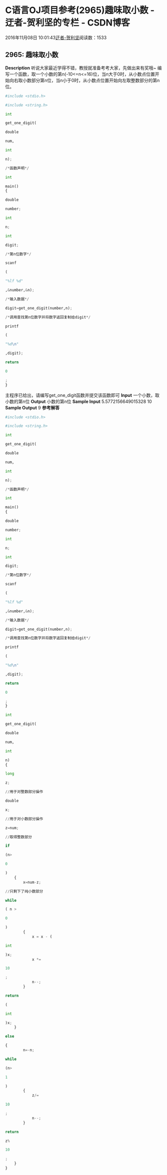 
# C语言OJ项目参考(2965)趣味取小数 - 迂者-贺利坚的专栏 - CSDN博客

2016年11月08日 10:01:43[迂者-贺利坚](https://me.csdn.net/sxhelijian)阅读数：1533



## 2965: 趣味取小数
**Description**
听说大家最近学得不错，教授就准备考考大家，先做出来有奖哦~
编写一个函数，取一个小数的第n(-10<=n<=16)位，当n大于0时，从小数点位置开始向右取小数部分第n位，当n小于0时，从小数点位置开始向左取整数部分的第n位。
```python
#include <stdio.h>
```
```python
#include <string.h>
```
```python
int
```
```python
get_one_digit(
```
```python
double
```
```python
num,
```
```python
int
```
```python
n);
```
```python
/*函数声明*/
```
```python
int
```
```python
main()
{
```
```python
double
```
```python
number;
```
```python
int
```
```python
n;
```
```python
int
```
```python
digit;
```
```python
/*第n位数字*/
```
```python
scanf
```
```python
(
```
```python
"%lf %d"
```
```python
,&number,&n);
```
```python
/*输入数据*/
```
```python
digit=get_one_digit(number,n);
```
```python
/*调用查找第n位数字并将数字返回复制给digit*/
```
```python
printf
```
```python
(
```
```python
"%d\n"
```
```python
,digit);
```
```python
return
```
```python
0
```
```python
;
}
```
主程序已给出，请编写get_one_digit函数并提交该函数即可
**Input**
一个小数，取小数的第n位
**Output**
小数的第n位
**Sample Input**
5.5772156649015328  10
**Sample Output**
9
**参考解答**
```python
#include <stdio.h>
```
```python
#include <string.h>
```
```python
int
```
```python
get_one_digit(
```
```python
double
```
```python
num,
```
```python
int
```
```python
n);
```
```python
/*函数声明*/
```
```python
int
```
```python
main()
{
```
```python
double
```
```python
number;
```
```python
int
```
```python
n;
```
```python
int
```
```python
digit;
```
```python
/*第n位数字*/
```
```python
scanf
```
```python
(
```
```python
"%lf %d"
```
```python
,&number,&n);
```
```python
/*输入数据*/
```
```python
digit=get_one_digit(number,n);
```
```python
/*调用查找第n位数字并将数字返回复制给digit*/
```
```python
printf
```
```python
(
```
```python
"%d\n"
```
```python
,digit);
```
```python
return
```
```python
0
```
```python
;
}
```
```python
int
```
```python
get_one_digit(
```
```python
double
```
```python
num,
```
```python
int
```
```python
n)
{
```
```python
long
```
```python
z;
```
```python
//用于对整数部分操作
```
```python
double
```
```python
x;
```
```python
//用于对小数部分操作
```
```python
z=num;
```
```python
//取得整数部分
```
```python
if
```
```python
(n>
```
```python
0
```
```python
)
    {
        x=num-z;
```
```python
//只剩下了纯小数部分
```
```python
while
```
```python
( n >
```
```python
0
```
```python
)
        {
            x = x - (
```
```python
int
```
```python
)x;
            x *=
```
```python
10
```
```python
;
            n--;
        }
```
```python
return
```
```python
(
```
```python
int
```
```python
)x;
    }
```
```python
else
```
```python
{
        n=-n;
```
```python
while
```
```python
(n>
```
```python
1
```
```python
)
        {
            z/=
```
```python
10
```
```python
;
            n--;
        }
```
```python
return
```
```python
z%
```
```python
10
```
```python
;
    }
}
```

